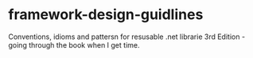 # framework-design-guidlines
Conventions, idioms and pattersn for resusable .net librarie 3rd Edition - going through the book when I get time.
